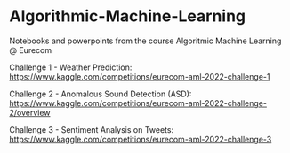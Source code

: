 # Algorithmic-Machine-Learning
Notebooks and powerpoints from the course Algoritmic Machine Learning @ Eurecom

Challenge 1 - Weather Prediction: https://www.kaggle.com/competitions/eurecom-aml-2022-challenge-1

Challenge 2 - Anomalous Sound Detection (ASD): https://www.kaggle.com/competitions/eurecom-aml-2022-challenge-2/overview

Challenge 3 - Sentiment Analysis on Tweets: https://www.kaggle.com/competitions/eurecom-aml-2022-challenge-3

